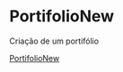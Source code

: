 # PortifolioNew
Criação de um portifólio <br>

<a href="https://messiashub.github.io/PortifolioNew/" target="_blank" rel="noopener noreferrer">PortifolioNew</a>


